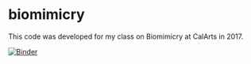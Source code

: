 # biomimicry

This code was developed for my class on Biomimicry at CalArts in 2017.

[![Binder](http://mybinder.org/badge.svg)](http://mybinder.org:/repo/douglasgoodwin/biomimicry)
